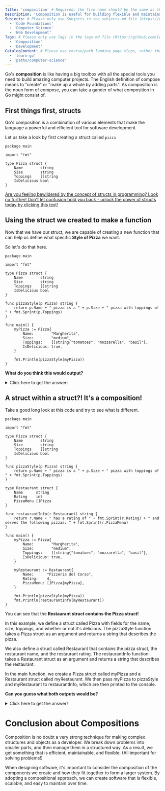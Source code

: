 ```yaml
---
Title: 'composition' # Required; the file name should be the same as the title, but lowercase, with dashes instead of spaces, and all punctuation removed
Description: 'Composition is useful for building flexible and maintainable code' # Required; ideally under 150 characters and starts with a noun (used in search engine results and content previews)
Subjects: # Please only use Subjects in the subjects.md file (https://github.com/Codecademy/docs/blob/main/documentation/subjects.md). If that list feels insufficient, feel free to create a new Subject and add it to subjects.md in your PR!
  - 'Code Foundations'
  - 'Computer Science'
  - 'Web Development'
Tags: # Please only use Tags in the tags.md file (https://github.com/Codecademy/docs/blob/main/documentation/tags.md). If that list feels insufficient, feel free to create a new Tag and add it to tags.md in your PR!
  - 'Composition'
  - 'Development'
CatalogContent: # Please use course/path landing page slugs, rather than linking to individual content items. If listing multiple items, please put the most relevant one first
  - 'learn-go'
  - 'paths/computer-science'
---
```


Go's **composition** is like having a big toolbox with all the special tools you need to build amazing computer projects. The English definition of compose means to "create" or "make up a whole by adding parts". As composition is the noun form of compose, you can take a gander of what composition in Go might consist of.

## First things first, structs

Go's composition is a combination of various elements that make the language a powerful and efficient tool for software development. 

Let us take a look by first creating a struct called `pizza`

```
package main

import "fmt"

type Pizza struct {
	Name        string
	Size        string
	Toppings    []string
	IsDelicious bool
}
```
[Are you feeling bewildered by the concept of structs in programming? Look no further! Don't let confusion hold you back - unlock the power of structs today by clicking this text!](https://www.codecademy.com/resources/docs/go/structs)

## Using the struct we created to make a function

Now that we have our struct, we are capable of creating a new function that can help us define what specific **Style of Pizza** we want.

So let's do that here.
```
package main

import "fmt"

type Pizza struct {
	Name        string
	Size        string
	Toppings    []string
	IsDelicious bool
}

func pizzaStyle(p Pizza) string {
	return p.Name + " pizza is a " + p.Size + " pizza with toppings of " + fmt.Sprint(p.Toppings)
}

func main() {
	myPizza := Pizza{
		Name:        "Margherita",
		Size:        "medium",
		Toppings:    []string{"tomatoes", "mozzarella", "basil"},
		IsDelicious: true,
	}

	fmt.Println(pizzaStyle(myPizza))
}
```
**What do you think this would output?**
<details><summary>Click here to get the answer:</summary>
    <pre>
    Margherita pizza is a medium pizza with toppings of [tomatoes mozzarella basil]
    </pre>
</details>



## A struct within a struct?! It's a composition!

Take a good long look at this code and try to see what is different.

```
package main

import "fmt"

type Pizza struct {
	Name        string
	Size        string
	Toppings    []string
	IsDelicious bool
}

func pizzaStyle(p Pizza) string {
	return p.Name + " pizza is a " + p.Size + " pizza with toppings of " + fmt.Sprint(p.Toppings)
}

type Restaurant struct {
	Name      string
	Rating    int
	PizzaMenu []Pizza
}

func restaurantInfo(r Restaurant) string {
	return r.Name + " has a rating of " + fmt.Sprint(r.Rating) + " and serves the following pizzas: " + fmt.Sprint(r.PizzaMenu)
}

func main() {
	myPizza := Pizza{
		Name:        "Margherita",
		Size:        "medium",
		Toppings:    []string{"tomatoes", "mozzarella", "basil"},
		IsDelicious: true,
	}

	myRestaurant := Restaurant{
		Name:      "Pizzeria del Corso",
		Rating:    4,
		PizzaMenu: []Pizza{myPizza},
	}

	fmt.Println(pizzaStyle(myPizza))
	fmt.Println(restaurantInfo(myRestaurant))
}
```
You can see that the **Restaurant struct contains the Pizza struct!**

In this example, we define a struct called Pizza with fields for the name, size, toppings, and whether or not it's delicious. The pizzaStyle function takes a Pizza struct as an argument and returns a string that describes the pizza.

We also define a struct called Restaurant that contains the pizza struct, the restaurant name, and the restaurant rating. The restaurantInfo function takes a Restaurant struct as an argument and returns a string that describes the restaurant.

In the main function, we create a Pizza struct called myPizza and a Restaurant struct called myRestaurant. We then pass myPizza to pizzaStyle and myRestaurant to restaurantInfo, which are then printed to the console.

**Can you guess what both outputs would be?**
<details><summary>Click here to get the answer!</summary>
    <pre>
    Margherita pizza is a medium pizza with toppings of [tomatoes mozzarella basil]
    Pizzeria del Corso has a rating of 4 and serves the following pizzas: [{Margherita medium [tomatoes mozzarella basil] true}]
    </pre>
</details>

# Conclusion about Compositions

Composition is no doubt a very strong technique for making complex structures and objects as a developer. We break down problems into smaller parts, and then manage them in a structured way. As a result, we get something that is efficient, maintainable, and flexible. (All important for solving problems!)

When designing software, it's important to consider the composition of the components we create and how they fit together to form a larger system. By adopting a compositional approach, we can create software that is flexible, scalable, and easy to maintain over time.






